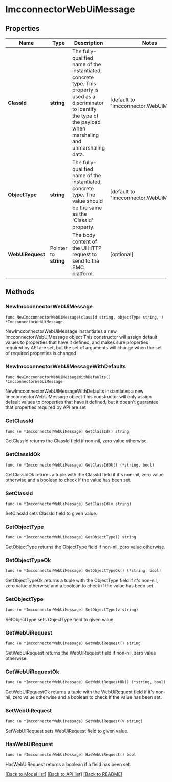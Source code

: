 # ImcconnectorWebUiMessage

## Properties

Name | Type | Description | Notes
------------ | ------------- | ------------- | -------------
**ClassId** | **string** | The fully-qualified name of the instantiated, concrete type. This property is used as a discriminator to identify the type of the payload when marshaling and unmarshaling data. | [default to "imcconnector.WebUiMessage"]
**ObjectType** | **string** | The fully-qualified name of the instantiated, concrete type. The value should be the same as the &#39;ClassId&#39; property. | [default to "imcconnector.WebUiMessage"]
**WebUiRequest** | Pointer to **string** | The body content of the UI HTTP request to send to the BMC platform. | [optional] 

## Methods

### NewImcconnectorWebUiMessage

`func NewImcconnectorWebUiMessage(classId string, objectType string, ) *ImcconnectorWebUiMessage`

NewImcconnectorWebUiMessage instantiates a new ImcconnectorWebUiMessage object
This constructor will assign default values to properties that have it defined,
and makes sure properties required by API are set, but the set of arguments
will change when the set of required properties is changed

### NewImcconnectorWebUiMessageWithDefaults

`func NewImcconnectorWebUiMessageWithDefaults() *ImcconnectorWebUiMessage`

NewImcconnectorWebUiMessageWithDefaults instantiates a new ImcconnectorWebUiMessage object
This constructor will only assign default values to properties that have it defined,
but it doesn't guarantee that properties required by API are set

### GetClassId

`func (o *ImcconnectorWebUiMessage) GetClassId() string`

GetClassId returns the ClassId field if non-nil, zero value otherwise.

### GetClassIdOk

`func (o *ImcconnectorWebUiMessage) GetClassIdOk() (*string, bool)`

GetClassIdOk returns a tuple with the ClassId field if it's non-nil, zero value otherwise
and a boolean to check if the value has been set.

### SetClassId

`func (o *ImcconnectorWebUiMessage) SetClassId(v string)`

SetClassId sets ClassId field to given value.


### GetObjectType

`func (o *ImcconnectorWebUiMessage) GetObjectType() string`

GetObjectType returns the ObjectType field if non-nil, zero value otherwise.

### GetObjectTypeOk

`func (o *ImcconnectorWebUiMessage) GetObjectTypeOk() (*string, bool)`

GetObjectTypeOk returns a tuple with the ObjectType field if it's non-nil, zero value otherwise
and a boolean to check if the value has been set.

### SetObjectType

`func (o *ImcconnectorWebUiMessage) SetObjectType(v string)`

SetObjectType sets ObjectType field to given value.


### GetWebUiRequest

`func (o *ImcconnectorWebUiMessage) GetWebUiRequest() string`

GetWebUiRequest returns the WebUiRequest field if non-nil, zero value otherwise.

### GetWebUiRequestOk

`func (o *ImcconnectorWebUiMessage) GetWebUiRequestOk() (*string, bool)`

GetWebUiRequestOk returns a tuple with the WebUiRequest field if it's non-nil, zero value otherwise
and a boolean to check if the value has been set.

### SetWebUiRequest

`func (o *ImcconnectorWebUiMessage) SetWebUiRequest(v string)`

SetWebUiRequest sets WebUiRequest field to given value.

### HasWebUiRequest

`func (o *ImcconnectorWebUiMessage) HasWebUiRequest() bool`

HasWebUiRequest returns a boolean if a field has been set.


[[Back to Model list]](../README.md#documentation-for-models) [[Back to API list]](../README.md#documentation-for-api-endpoints) [[Back to README]](../README.md)


